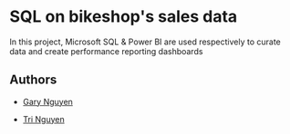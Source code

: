 # SQL on bikeshop's sales data

In this project, Microsoft SQL & Power BI are used respectively to curate data and create performance reporting dashboards

## Authors

- [Gary Nguyen](https://www.github.com/garynguyen1295)

- [Tri Nguyen](https://www.linkedin.com/in/tri-nguyen-alameda)

